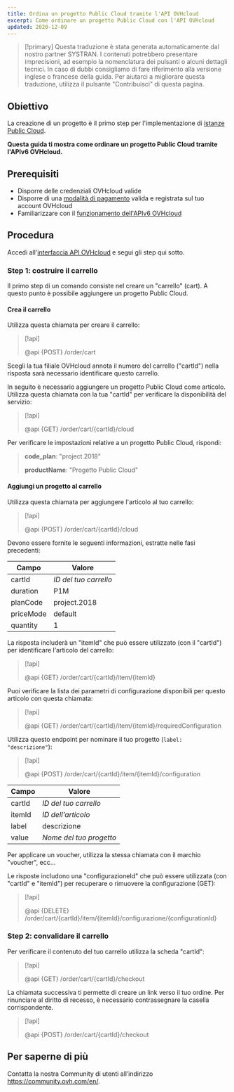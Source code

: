 ```yaml
---
title: Ordina un progetto Public Cloud tramite l'API OVHcloud
excerpt: Come ordinare un progetto Public Cloud con l'API OVHcloud
updated: 2020-12-09
---
```


> [!primary]
> Questa traduzione è stata generata automaticamente dal nostro partner SYSTRAN. I contenuti potrebbero presentare imprecisioni, ad esempio la nomenclatura dei pulsanti o alcuni dettagli tecnici. In caso di dubbi consigliamo di fare riferimento alla versione inglese o francese della guida. Per aiutarci a migliorare questa traduzione, utilizza il pulsante "Contribuisci" di questa pagina.
>


## Obiettivo

La creazione di un progetto è il primo step per l'implementazione di [istanze Public Cloud](https://www.ovhcloud.com/it/public-cloud/).

**Questa guida ti mostra come ordinare un progetto Public Cloud tramite l'APIv6 OVHcloud.**

## Prerequisiti

- Disporre delle credenziali OVHcloud valide
- Disporre di una [modalità di pagamento](/pages/account_and_service_management/managing_billing_payments_and_services/manage-payment-methods) valida e registrata sul tuo account OVHcloud
- Familiarizzare con il [funzionamento dell'APIv6 OVHcloud](/pages/manage_and_operate/api/first-steps)

## Procedura

Accedi all'[interfaccia API OVHcloud](https://api.ovh.com/) e segui gli step qui sotto.

### Step 1: costruire il carrello

Il primo step di un comando consiste nel creare un "carrello" (cart). A questo punto è possibile aggiungere un progetto Public Cloud.

#### Crea il carrello

Utilizza questa chiamata per creare il carrello:

> [!api]
>
> @api {POST} /order/cart
>

Scegli la tua filiale OVHcloud annota il numero del carrello ("cartId") nella risposta sarà necessario identificare questo carrello.

In seguito è necessario aggiungere un progetto Public Cloud come articolo. Utilizza questa chiamata con la tua "cartId" per verificare la disponibilità del servizio:

> [!api]
>
> @api {GET} /order/cart/{cartId}/cloud
>

Per verificare le impostazioni relative a un progetto Public Cloud, rispondi:

>
>**code_plan**: "project.2018"
>
>**productName**: "Progetto Public Cloud"
>

#### Aggiungi un progetto al carrello

Utilizza questa chiamata per aggiungere l'articolo al tuo carrello:

> [!api]
>
> @api {POST} /order/cart/{cartId}/cloud
>

Devono essere fornite le seguenti informazioni, estratte nelle fasi precedenti:

|Campo|Valore|
|---|---|
|cartId|*ID del tuo carrello*|
|duration|P1M|
|planCode|project.2018|
|priceMode|default|
|quantity|1|

La risposta includerà un "itemId" che può essere utilizzato (con il "cartId") per identificare l'articolo del carrello:

> [!api]
>
> @api {GET} /order/cart/{cartId}/item/{itemId}
>

Puoi verificare la lista dei parametri di configurazione disponibili per questo articolo con questa chiamata:

> [!api]
>
> @api {GET} /order/cart/{cartId}/item/{itemId}/requiredConfiguration
>

Utilizza questo endpoint per nominare il tuo progetto (`label: "descrizione"`):

> [!api]
>
> @api {POST} /order/cart/{cartId}/item/{itemId}/configuration
>

|Campo|Valore|
|---|---|
|cartId|*ID del tuo carrello*|
|itemId|*ID dell'articolo*|
|label|descrizione|
|value|*Nome del tuo progetto*|

Per applicare un voucher, utilizza la stessa chiamata con il marchio "voucher", ecc...

Le risposte includono una "configurazioneId" che può essere utilizzata (con "cartId" e "itemId") per recuperare o rimuovere la configurazione (GET):

> [!api]
>
> @api {DELETE} /order/cart/{cartId}/item/{itemId}/configurazione/{configurationId}
>


### Step 2: convalidare il carrello

Per verificare il contenuto del tuo carrello utilizza la scheda "cartId":

> [!api]
>
> @api {GET} /order/cart/{cartId}/checkout
>

La chiamata successiva ti permette di creare un link verso il tuo ordine. Per rinunciare al diritto di recesso, è necessario contrassegnare la casella corrispondente.

> [!api]
>
> @api {POST} /order/cart/{cartId}/checkout
>


## Per saperne di più

Contatta la nostra Community di utenti all’indirizzo <https://community.ovh.com/en/>.
